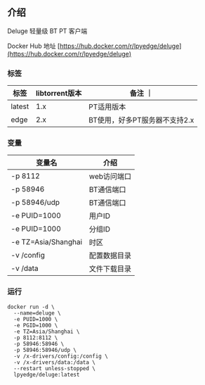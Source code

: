 ## 介绍

Deluge 轻量级 BT PT 客户端


Docker Hub 地址
[https://hub.docker.com/r/lpyedge/deluge](https://hub.docker.com/r/lpyedge/deluge)

### 标签

| 标签  | libtorrent版本 | 备注 ｜
| ------ | ------ | ------ | 
| latest | 1.x | PT适用版本 |
| edge | 2.x | BT使用，好多PT服务器不支持2.x |


### 变量

| 变量名  | 介绍                             |
| ------ | -------------------------------- |
| -p 8112 | web访问端口 |
| -p 58946 | BT通信端口 |
| -p 58946/udp | BT通信端口 |
| -e PUID=1000 | 用户ID |
| -e PUID=1000 | 分组ID |
| -e TZ=Asia/Shanghai | 时区 |
| -v /config | 配置数据目录 |
| -v /data | 文件下载目录 |


### 运行

```
docker run -d \
  --name=deluge \
  -e PUID=1000 \
  -e PGID=1000 \
  -e TZ=Asia/Shanghai \
  -p 8112:8112 \
  -p 58946:58946 \
  -p 58946:58946/udp \
  -v /x-drivers/config:/config \
  -v /x-drivers/data:/data \
  --restart unless-stopped \
  lpyedge/deluge:latest
```
